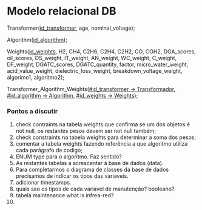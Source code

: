 # Modelo relacional DB

Transformer(<u>id_transformer</u>, age, nominal_voltage); 

Algorithm(<u>id_algorithm</u>); 

Weights(<u>id_weights</u>, H2, CH4, C2H6, C2H4, C2H2, CO, COH2, DGA_scores, oil_scores, DS_weight, IT_weight, AN_weight, WC_weight, C_weight, DF_weight, DGATC_scores, DGATC_quantity, factor, micro_water_weight, acid_value_weight, dielectric_loss_weight, breakdown_voltage_weight, algorimo1, algoritmo2);

Transformer_Algorithm_Weights(<u>#id_transformer -> Transformador</u>, <u>#id_algorithm -> Algorithm</u>, <u>#id_weights -> Weights</u>);



### Pontos a discutir

1. check contraints na tabela weights que confirma se um dos objetos é not null, os restantes pesos devem ser not null também;
2. check constraints na tabela weights para determinar a soma dos pesos;
3. comentar a tabela weights fazendo referência a que algoritmo utiliza cada parágrafo de codigo;
4. ENUM type para o algoritmo. Faz sentido?
5. As restantes tabelas a acrescentar à base de dados (data).
6. Para completarmos o diagrama de classes da base de dados precisamos de indicar os tipos das variaveis.
7. adicionar timestamps.
8. quais sao os tipos de cada variavel de manutenção? booleano?
9. tabela maintenance what is infrea-red?
10. 